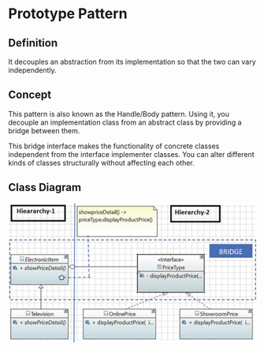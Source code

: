 # Prototype Pattern

## Definition

It decouples an abstraction from its implementation so that the two can vary independently.

## Concept

This pattern is also known as the Handle/Body pattern. Using it, you decouple an implementation class from an abstract class by providing a bridge between them.

This bridge interface makes the functionality of concrete classes independent from the interface implementer classes. You can alter different kinds of classes structurally without affecting each other.
## Class Diagram

![Class Diagram](class-diagram.jpg)
